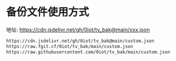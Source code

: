 # 备份文件使用方式

地址: https://cdn.jsdelivr.net/gh/0iot/tv_bak@main/xxx.json

```bash
https://cdn.jsdelivr.net/gh/0iot/tv_bak@main/custom.json
https://raw.fgit.cf/0iot/tv_bak/main/custom.json
https://raw.githubusercontent.com/0iot/tv_bak/main/custom.json

```
